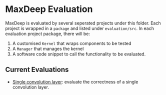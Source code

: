 # MaxDeep Evaluation

MaxDeep is evaluated by several seperated projects under this folder.
Each project is wrapped in a `package` and listed under `evaluation/src`.
In each evaluation project package, there will be:

1. A customised `Kernel` that wraps components to be tested
2. A `Manager` that manages the kernel
3. A software code snippet to call the functionality to be evaluated.

## Current Evaluations

- [Single convolution layer](src/conv_single_layer/README.md):
evaluate the correctness of a single convolution layer.

